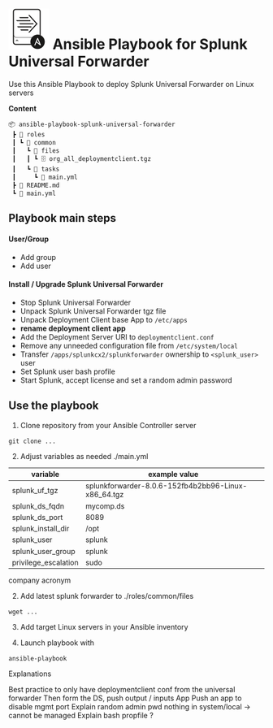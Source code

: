 # ![](logo.svg) Ansible Playbook for Splunk Universal Forwarder

Use this Ansible Playbook to deploy Splunk Universal Forwarder on Linux servers

**Content**
```
📦 ansible-playbook-splunk-universal-forwarder
 ┣ 📂 roles
 ┃ ┗ 📂 common
 ┃   ┗ 📂 files
 ┃   ┃ ┗ 🗄️ org_all_deploymentclient.tgz
 ┃   ┗ 📂 tasks
 ┃     ┗ 📜 main.yml
 ┣ 📜 README.md
 ┗ 📜 main.yml
 ```

## Playbook main steps

#### User/Group

- Add group
- Add user

#### Install / Upgrade Splunk Universal Forwarder

- Stop Splunk Universal Forwarder
- Unpack Splunk Universal Forwarder tgz file
- Unpack Deployment Client base App to `/etc/apps`
- **rename deployment client app**
- Add the Deployment Server URI to `deploymentclient.conf`
- Remove any unneeded configuration file from `/etc/system/local`
- Transfer `/apps/splunkcx2/splunkforwarder` ownership to `<splunk_user>` user
- Set Splunk user bash profile
- Start Splunk, accept license and set a random admin password

## Use the playbook

1. Clone repository from your Ansible Controller server

```
git clone ...
```
2. Adjust variables as needed ./main.yml

| variable                      | example value                                       |
|-                              |-                                                    |
| splunk_uf_tgz                 | splunkforwarder-8.0.6-152fb4b2bb96-Linux-x86_64.tgz |
| splunk_ds_fqdn                | mycomp.ds                                           |
| splunk_ds_port                | 8089                                                |
| splunk_install_dir            | /opt                                                |
| splunk_user                   | splunk                                              |
| splunk_user_group             | splunk                                              |
| privilege_escalation          | sudo                                                |

company acronym

2. Add latest splunk forwarder to ./roles/common/files

```
wget ...
```
3. Add target Linux servers in your Ansible inventory

4. Launch playbook with 

```
ansible-playbook
```

Explanations

Best practice to only have deploymentclient conf from the universal forwarder
Then form the DS, push output / inputs App
Push an app to disable mgmt port
Explain random admin pwd
nothing in system/local -> cannot be managed
Explain bash propfile ?
